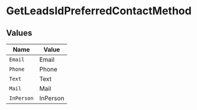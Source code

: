 # GetLeadsIdPreferredContactMethod


## Values

| Name       | Value      |
| ---------- | ---------- |
| `Email`    | Email      |
| `Phone`    | Phone      |
| `Text`     | Text       |
| `Mail`     | Mail       |
| `InPerson` | InPerson   |